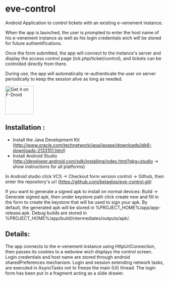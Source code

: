 eve-control
============

Android Application to control tickets with an existing e-venement instance.

When the app is launched, the user is prompted to enter the host name of his e-venement instance as well as his login credentials wich will be stored for future authentifications.

Once the form submitted, the app will connect to the instance's server and display the access control page (tck.php/ticket/control), and tickets can be controlled directly from there.

During use, the app will automatically re-authenticate the user on server periodically to keep the session alive as long as needed.

<a href="https://f-droid.org/fr/packages/fr.librinfo.evecontrol2/" target="_blank">
<img src="https://f-droid.org/badge/get-it-on.png" alt="Get it on F-Droid" height="90"/></a>

Installation :
--------------

- Install the Java Development Kit (http://www.oracle.com/technetwork/java/javase/downloads/jdk8-downloads-2133151.html)
- Install Android Studio (http://developer.android.com/sdk/installing/index.html?pkg=studio -> show instructions for all platforms)

In Android studio click VCS → Checkout form version control → Github, then enter the repository's url (https://github.com/betaglop/eve-control.git)

If you want to generate a signed apk to install on normal devices: Build → Generate signed apk, then under keystore path click create new and fill in the form to create the keystore that will be used to sign your apk.
By default, the generated apk will be stored in %PROJECT_HOME%/app/app-release.apk.
Debug builds are stored in %PROJECT_HOME%/app/build/intermediates/outputs/apk/.

Details:
--------

The app connects to the e-venement instance using HttpUrlConnection, then passes its cookies to a webview wich displays the control screen.
Login credentials and host name are stored through android sharedPreferences mechanism.
Login and session extending network tasks, are executed in AsyncTasks not to freeze the main (UI) thread.
The login form has been put in a fragment acting as a slide drawer.
